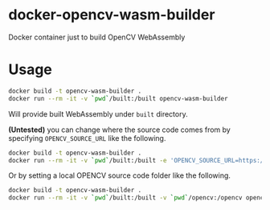 docker-opencv-wasm-builder
==========================
Docker container just to build OpenCV WebAssembly

Usage
=====
```bash
docker build -t opencv-wasm-builder .
docker run --rm -it -v `pwd`/built:/built opencv-wasm-builder
```

Will provide built WebAssembly under `built` directory.

**(Untested)** you can change where the source code comes from by specifying `OPENCV_SOURCE_URL` like the following.

```bash
docker build -t opencv-wasm-builder .
docker run --rm -it -v `pwd`/built:/built -e 'OPENCV_SOURCE_URL=https://github.com/opencv/opencv/archive/x.x.x.zip' opencv-wasm-builder
```

Or by setting a local OPENCV source code folder like the following.

```bash
docker build -t opencv-wasm-builder .
docker run --rm -it -v `pwd`/built:/built -v `pwd`/opencv:/opencv opencv-wasm-builder
```
